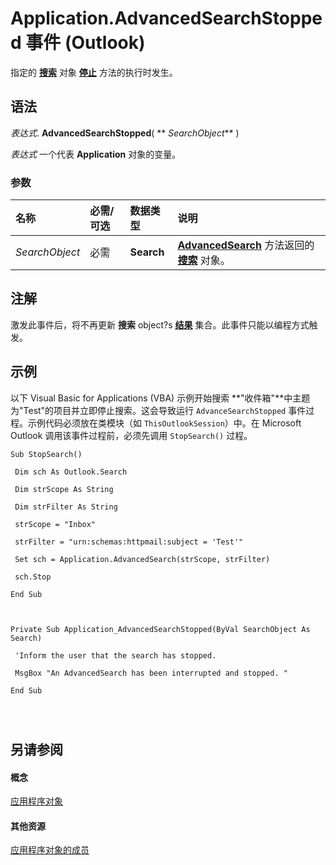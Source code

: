
# Application.AdvancedSearchStopped 事件 (Outlook)

指定的 **[搜索](226a5d49-3caf-90dd-725c-265404d1939f.md)** 对象 **[停止](c087e5aa-a846-56e1-a808-e8718096c3c9.md)** 方法的执行时发生。


## 语法

 _表达式_. **AdvancedSearchStopped**( ** _SearchObject_** )

 _表达式_ 一个代表 **Application** 对象的变量。


### 参数



|**名称**|**必需/可选**|**数据类型**|**说明**|
|:-----|:-----|:-----|:-----|
| _SearchObject_|必需|**Search**|**[AdvancedSearch](7b433d8b-08b9-dff1-b854-287d76b47a90.md)** 方法返回的 **[搜索](226a5d49-3caf-90dd-725c-265404d1939f.md)** 对象。|

## 注解

激发此事件后，将不再更新 **搜索** object?s **[结果](59057f6f-8f6d-eed0-c945-240b9593b7ea.md)** 集合。此事件只能以编程方式触发。


## 示例

以下 Visual Basic for Applications (VBA) 示例开始搜索 **"收件箱"**中主题为"Test"的项目并立即停止搜索。这会导致运行  `AdvanceSearchStopped` 事件过程。示例代码必须放在类模块（如 `ThisOutlookSession`）中。在 Microsoft Outlook 调用该事件过程前，必须先调用  `StopSearch()` 过程。


```
Sub StopSearch() 
 
 Dim sch As Outlook.Search 
 
 Dim strScope As String 
 
 Dim strFilter As String 
 
 strScope = "Inbox" 
 
 strFilter = "urn:schemas:httpmail:subject = 'Test'" 
 
 Set sch = Application.AdvancedSearch(strScope, strFilter) 
 
 sch.Stop 
 
End Sub 
 
 
 
Private Sub Application_AdvancedSearchStopped(ByVal SearchObject As Search) 
 
 'Inform the user that the search has stopped. 
 
 MsgBox "An AdvancedSearch has been interrupted and stopped. " 
 
End Sub 
 
 
 

```


## 另请参阅


#### 概念


[应用程序对象](797003e7-ecd1-eccb-eaaf-32d6ddde8348.md)
#### 其他资源


[应用程序对象的成员](3519c89c-2353-85ee-7ddc-62e5dd85a8e7.md)